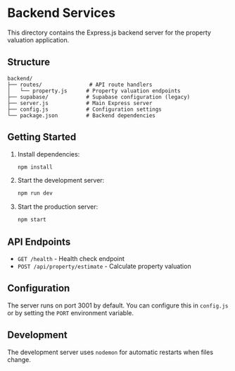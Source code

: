 # Backend Services

This directory contains the Express.js backend server for the property valuation application.

## Structure

```
backend/
├── routes/               # API route handlers
│   └── property.js      # Property valuation endpoints
├── supabase/            # Supabase configuration (legacy)
├── server.js            # Main Express server
├── config.js            # Configuration settings
└── package.json         # Backend dependencies
```

## Getting Started

1. Install dependencies:
   ```bash
   npm install
   ```

2. Start the development server:
   ```bash
   npm run dev
   ```

3. Start the production server:
   ```bash
   npm start
   ```

## API Endpoints

- `GET /health` - Health check endpoint
- `POST /api/property/estimate` - Calculate property valuation

## Configuration

The server runs on port 3001 by default. You can configure this in `config.js` or by setting the `PORT` environment variable.

## Development

The development server uses `nodemon` for automatic restarts when files change.

